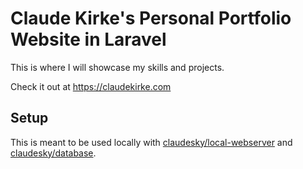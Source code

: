 # Claude Kirke's Personal Portfolio Website in Laravel

This is where I will showcase my skills and projects.

Check it out at https://claudekirke.com

## Setup

This is meant to be used locally with [claudesky/local-webserver](https://github.com/claudesky/local-webserver) and [claudesky/database](https://github.com/claudesky/database).
